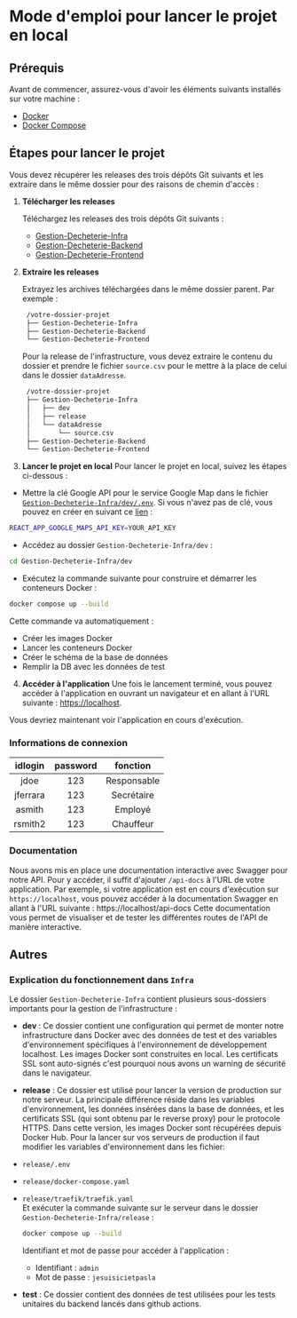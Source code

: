 # Mode d'emploi pour lancer le projet en local

## Prérequis

Avant de commencer, assurez-vous d'avoir les éléments suivants installés sur votre machine :
- [Docker](https://www.docker.com/)
- [Docker Compose](https://docs.docker.com/compose/)

## Étapes pour lancer le projet

Vous devez récupérer les releases des trois dépôts Git suivants et les extraire dans le même dossier pour des raisons de chemin d'accès :

1. **Télécharger les releases**

   Téléchargez les releases des trois dépôts Git suivants :

   - [Gestion-Decheterie-Infra](https://github.com/PDG-GR9-Gestion-Decheterie/Gestion-Decheterie-Infra/releases)
   - [Gestion-Decheterie-Backend](https://github.com/PDG-GR9-Gestion-Decheterie/Gestion-Decheterie-Backend/releases)
   - [Gestion-Decheterie-Frontend](https://github.com/PDG-GR9-Gestion-Decheterie/Gestion-Decheterie-Frontend/releases)

2. **Extraire les releases**

   Extrayez les archives téléchargées dans le même dossier parent. Par exemple :

   ```bash
    /votre-dossier-projet
    ├── Gestion-Decheterie-Infra
    ├── Gestion-Decheterie-Backend
    └── Gestion-Decheterie-Frontend
   ```

   Pour la release de l'infrastructure, vous devez extraire le contenu du dossier et prendre le fichier `source.csv` pour le mettre à la place de celui dans le dossier `dataAdresse`.

   ```bash
    /votre-dossier-projet
    ├── Gestion-Decheterie-Infra
    │   ├── dev
    │   ├── release
    │   └── dataAdresse
    │       └── source.csv
    ├── Gestion-Decheterie-Backend
    └── Gestion-Decheterie-Frontend
   ```

3. **Lancer le projet en local**
Pour lancer le projet en local, suivez les étapes ci-dessous :
- Mettre la clé Google API pour le service Google Map dans le fichier [`Gestion-Decheterie-Infra/dev/.env`](../dev/.env). Si vous n'avez pas de clé, vous pouvez en créer en suivant ce [lien](https://developers.google.com/maps/documentation/javascript/get-api-key?hl=fr) :
```bash
REACT_APP_GOOGLE_MAPS_API_KEY=YOUR_API_KEY
```
- Accédez au dossier `Gestion-Decheterie-Infra/dev` :
```bash
cd Gestion-Decheterie-Infra/dev
```
- Exécutez la commande suivante pour construire et démarrer les conteneurs Docker :
```bash
docker compose up --build
```
Cette commande va automatiquement :
- Créer les images Docker
- Lancer les conteneurs Docker
- Créer le schéma de la base de données
- Remplir la DB avec les données de test

4. **Accéder à l'application**
Une fois le lancement terminé, vous pouvez accéder à l'application en ouvrant un navigateur et en allant à l'URL suivante : [https://localhost](https://localhost).

Vous devriez maintenant voir l'application en cours d'exécution.

### Informations de connexion
| idlogin | password | fonction |
|:---------:|:----------:|:----------:|
|   jdoe      |     123     |   Responsable       |
|    jferrara     |   123       |    Secrétaire      |
|   asmith      |     123     |      Employé    |
|   rsmith2      |     123     |      Chauffeur    |

### Documentation
Nous avons mis en place une documentation interactive avec Swagger pour notre API. Pour y accéder, il suffit d'ajouter `/api-docs` à l'URL de votre application. Par exemple, si votre application est en cours d'exécution sur `https://localhost`, vous pouvez accéder à la documentation Swagger en allant à l'URL suivante :
https://localhost/api-docs
Cette documentation vous permet de visualiser et de tester les différentes routes de l'API de manière interactive.

## Autres
### Explication du fonctionnement dans `Infra`

Le dossier `Gestion-Decheterie-Infra` contient plusieurs sous-dossiers importants pour la gestion de l'infrastructure :

- **dev** : Ce dossier contient une configuration qui permet de monter notre infrastructure dans Docker avec des données de test et des variables d'environnement spécifiques à l'environnement de développement localhost. Les images Docker sont construites en local. Les certificats SSL sont auto-signés c'est pourquoi nous avons un warning de sécurité dans le navigateur.

- **release** : Ce dossier est utilisé pour lancer la version de production sur notre serveur. La principale différence réside dans les variables d'environnement, les données insérées dans la base de données, et les certificats SSL (qui sont obtenu par le reverse proxy) pour le protocole HTTPS. Dans cette version, les images Docker sont récupérées depuis Docker Hub. Pour la lancer sur vos serveurs de production il faut modifier les variables d'environnement dans les fichier:
- `release/.env`
- `release/docker-compose.yaml`
- `release/traefik/traefik.yaml`  
Et exécuter la commande suivante sur le serveur  dans le dossier `Gestion-Decheterie-Infra/release` :
   ```bash
   docker compose up --build
   ```
   Identifiant et mot de passe pour accéder à l'application :
   - Identifiant : `admin`
   - Mot de passe : `jesuisicietpasla`

- **test** : Ce dossier contient des données de test utilisées pour les tests unitaires du backend lancés dans github actions.

